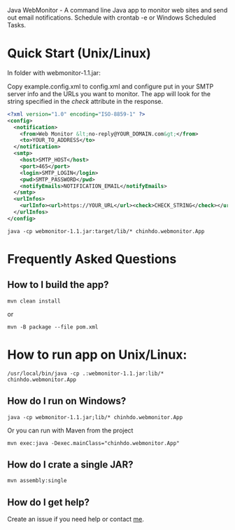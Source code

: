 Java WebMonitor - A command line Java app to monitor web sites and send out email notifications. Schedule with crontab -e or Windows Scheduled Tasks.

# Quick Start (Unix/Linux)

In folder with webmonitor-1.1.jar:

Copy example.config.xml to config.xml and configure put in your SMTP server info and the URLs you want to monitor. The app will look for the string specified in the *check* attribute in the response.

```xml
<?xml version="1.0" encoding="ISO-8859-1" ?>
<config>
  <notification>
    <from>Web Monitor &lt;no-reply@YOUR_DOMAIN.com&gt;</from>
    <to>YOUR_TO_ADDRESS</to>
  </notification>
  <smtp>
    <host>SMTP_HOST</host>
    <port>465</port>
    <login>SMTP_LOGIN</login>
    <pwd>SMTP_PASSWORD</pwd>
    <notifyEmails>NOTIFICATION_EMAIL</notifyEmails>
  </smtp>
  <urlInfos>
    <urlInfo><url>https://YOUR_URL</url><check>CHECK_STRING</check></urlInfo>
  </urlInfos>
</config>
```


```
java -cp webmonitor-1.1.jar:target/lib/* chinhdo.webmonitor.App
```


# Frequently Asked Questions

## How to I build the app?

```
mvn clean install
```

or

```
mvn -B package --file pom.xml
```

# How to run app on Unix/Linux:
```
/usr/local/bin/java -cp .:webmonitor-1.1.jar:lib/* chinhdo.webmonitor.App
```

## How do I run on Windows?

```
java -cp webmonitor-1.1.jar;lib/* chinhdo.webmonitor.App
```

Or you can run with Maven from the project
```
mvn exec:java -Dexec.mainClass="chinhdo.webmonitor.App"
```

## How do I crate a single JAR?

```
mvn assembly:single
```

## How do I get help?

Create an issue if you need help or contact [me](https://github.com/chinhdo).